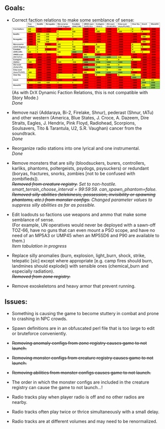 ## Goals:

- Correct faction relations to make some semblance of sense:
![STALKER_faction_relations_differential.png](https://github.com/GitWasAMistakeItsNothingButTrash/STALKER-Anomaly/blob/master/STALKER_faction_relations_differential.png)
  (As with DrX Dynamic Faction Relations, this is not compatible with Story Mode.) \
  *Done*

- Remove nazi (Addaraya, Bi-2, Firelake, Shnur), pederast (Shnur, tATu) and other western (America, Blue States, J. Croce, A. Dazeem, Dire Straits, Eagles, J. Hendrix, Pink Floyd, Radiohead, Scorpions, Soulsavers, Tito & Tarantula, U2, S.R. Vaughan) cancer from the soundtrack. \
  *Done*

- Reorganize radio stations into one lyrical and one instrumental. \
  *Done*

- Remove monsters that are silly (bloodsuckers, burers, controllers, karliks, phantoms, poltergeists, psydogs, psysuckers) or redundant (boryas, fractures, snorks, zombies [not to be confused with zombifieds]). \
  *~~Removed from creature registry.~~ Set to non-hostile. smart_terrain_choose_interval = 99:59:59. can_spawn_phantom=false. ~~Removed silly abilities (telekinesis, possession, invisibility or spawning phantoms, etc.) from monster configs.~~ Changed parameter values to suppress silly abilities as far as possible.*

- Edit loadouts so factions use weapons and ammo that make some semblance of sense. \
(For example, UN operatives would never be deployed with a sawn-off TOZ-66, have no guns that can even mount a PSO scope, and have no need of an MP5A3 or UMP45 when an MP5SD6 and P90 are available to them.) \
  *Item tabulation in progress*
  
- Replace silly anomalies (burn, explosion, light_burn, shock, strike, telepatic [sic] except where appropriate [e.g. camp fires should burn, landmines should explode]) with sensible ones (chemical_burn and especially radiation). \
  *~~Removed from zone registry.~~*

- Remove exoskeletons and heavy armor that prevent running.


## Issues:

- Something is causing the game to become stuttery in combat and prone to crashing in NPC crowds.

- Spawn definitions are in an obfuscated perl file that is too large to edit or bruteforce conveniently.

- ~~Removing anomaly configs from zone registry causes game to not launch.~~

- ~~Removing monster configs from creature registry causes game to not launch.~~

- ~~Removing abilities from monster configs causes game to not launch.~~

- The order in which the monster configs are included in the creature registry can cause the game to not launch...!

- Radio tracks play when player radio is off and no other radios are nearby.

- Radio tracks often play twice or thrice simultaneously with a small delay.

- Radio tracks are at different volumes and may need to be renormalized.
